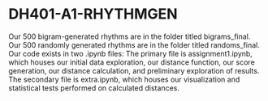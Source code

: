 # DH401-A1-RHYTHMGEN

Our 500 bigram-generated rhythms are in the folder titled bigrams_final.
Our 500 randomly generated rhythms are in the folder titled randoms_final.
Our code exists in two .ipynb files: 
   The primary file is assignment1.ipynb, which houses our initial data exploration, our distance function, our score generation, our distance calculation, and preliminary exploration of results.
   The secondary file is extra.ipynb, which houses our visualization and statistical tests performed on calculated distances.
